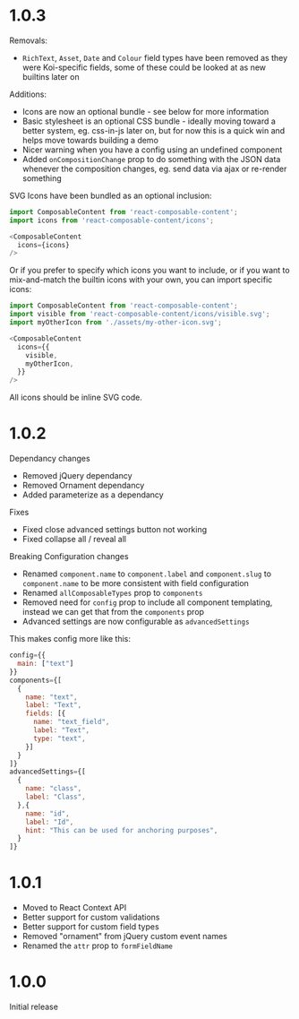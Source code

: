 # 1.0.3

Removals:

* `RichText`, `Asset`, `Date` and `Colour` field types have been removed as they were Koi-specific fields, some of these could be looked at as new builtins later on

Additions: 

* Icons are now an optional bundle - see below for more information
* Basic stylesheet is an optional CSS bundle - ideally moving toward a better system, eg. css-in-js later on, but for now this is a quick win and helps move towards building a demo
* Nicer warning when you have a config using an undefined component
* Added `onCompositionChange` prop to do something with the JSON data whenever the composition changes, eg. send data via ajax or re-render something

SVG Icons have been bundled as an optional inclusion:

```js
import ComposableContent from 'react-composable-content';
import icons from 'react-composable-content/icons';

<ComposableContent
  icons={icons}
/>
```

Or if you prefer to specify which icons you want to include, or if you want to mix-and-match the builtin icons with your own, you can import specific icons:

```js
import ComposableContent from 'react-composable-content';
import visible from 'react-composable-content/icons/visible.svg';
import myOtherIcon from './assets/my-other-icon.svg';

<ComposableContent
  icons={{
    visible,
    myOtherIcon,
  }}
/>
```

All icons should be inline SVG code.

# 1.0.2

Dependancy changes

* Removed jQuery dependancy
* Removed Ornament dependancy
* Added parameterize as a dependancy

Fixes

* Fixed close advanced settings button not working
* Fixed collapse all / reveal all

Breaking Configuration changes

* Renamed `component.name` to `component.label` and `component.slug` to `component.name` to be more consistent with field configuration
* Renamed `allComposableTypes` prop to `components`
* Removed need for `config` prop to include all component templating, instead we can get that from the `components` prop
* Advanced settings are now configurable as `advancedSettings`

This makes config more like this:

```js
config={{
  main: ["text"]
}}
components={[
  {
    name: "text",
    label: "Text",
    fields: [{
      name: "text_field",
      label: "Text",
      type: "text",
    }]
  }
]}
advancedSettings={[
  {
    name: "class",
    label: "Class",
  },{
    name: "id",
    label: "Id",
    hint: "This can be used for anchoring purposes",
  }
]}
```

# 1.0.1

* Moved to React Context API
* Better support for custom validations
* Better support for custom field types
* Removed "ornament" from jQuery custom event names
* Renamed the `attr` prop to `formFieldName`

# 1.0.0

Initial release